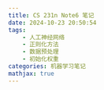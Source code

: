 ```yaml
---
title: CS 231n Note6 笔记
date: 2024-10-23 20:50:54
tags:
    - 人工神经网络
    - 正则化方法
    - 数据预处理
    - 初始化权重
categories: 机器学习笔记
mathjax: true
---
```

<head>
    <script src="https://cdn.mathjax.org/mathjax/latest/MathJax.js?config=TeX-AMS-MML_HTMLorMML" type="text/javascript"></script>
    <script type="text/x-mathjax-config">
        MathJax.Hub.Config({
            tex2jax: {
            skipTags: ['script', 'noscript', 'style', 'textarea', 'pre'],
            inlineMath: [['$','$']],

			displayMath: [['$$', '$$']]

            }
        });
    </script>
</head>


在上一部分内容中，我们已经知道了神经网络的构建，我们可以通过应用这一部分知识，得到一个能力很强的分类器。而在这一部分内容中，我们将讨论在一开始我们该干什么，也就是数据预处理，权重初始化以及损失函数的选择
## Data Preprocessing
在讲解一这一部分内容之前，我们现来约定一下符号，假定数据矩阵为$X$，$X$是一个$N\times D$的矩阵，表示训练数据有$N$条，$D$个数据维度。
**均值减法(Mean Subtraction)** 是一种极其常用并且可以与其他方法结合的预处理方法，这种方法很简单，就是对于每一维数据，对所有数据减去这一维数据的均值。这种方法可以使任意维的数据都是一0为中心的，体现在空间中就是整组数据以原点为中心。在python中的实现如下:
```python

X -= np.mean(X, axis = 0)
X -= np.mean(X) #对于图像处理，这也是一种常见的方法，它对于每一个像素减去所有像素的平均值
```
**归一化(Normalization)** 是一种对各维数据的尺度进行统一的方法，它避免了数据因为衡量标准的不一导致不同维数据间的大小差异很大的情况。这一版应用在数据尺度差异较大且不同维度数据对于学习的重要性相差不大的情况（在图像处理中，由于每一个像素都是[0, 255]间的实数，所以归一化一般来说不是很重要）。归一化有很多种方法，比较常用的有：
1. 对每一维数据除以该维数据的标准差
2. 对每一维数据将最大最小值缩放为-1，1

**主成分分析(PCA)和白化(Whitening)** 是另一种数据预处理的方法，注意在进行这两种方法之前需要首先对数据进行中心化，以便后续计算。
首先，我们需要计算数据的协方差矩阵
```python
X -= np.mean(X, axis = 0)
cov = np.dot(X.T, X) / X.shape[0] #计算得到协方差矩阵是一个D*D的矩阵
```
其中`cov[i, j]`表示第$i$维和第$j$维数据间的协方差，协方差的绝对值越大表示两维元素之间的相关性越大，正则为正相关，负则为负相关。
我们可以发现协方差矩阵是一个对称半正定的矩阵。
补：$X$与$Y$间的协方差$\sum_{i = 1}^{n}(x_i - avg(x))(y_i - avg(y))$
接下来我们可以对协方差矩阵进行SVD分解（对协方差方阵来说，这就是特征值分解）
```python
U, S, V = np.linalg.svd(cov)
```
补充一下，$U$是协方差矩阵$D$个特征向量为列组成的方阵，$S$是协方差矩阵$D$个特征值组成的向量。对协方差矩阵的特征值分解可以写成$cov = U\Sigma U^T$其中$\Sigma$是由特征值构成的对角矩阵。
接下来我们应用得到的矩阵对$X$进行一些处理，直观的说，就是将$X$投影到$U$上，也就是把$X$的坐标转换为以$U$的列向量为基的坐标。(这是由于$U$是实对称矩阵，有$D$个线性无关的特征向量)
```python
Xrot = np.dot(X, U)
```
原讲义中将这一步解释为$X$在某空间中的旋转，实际意思差不多。但有用的是经过这一步操作，我们对$X$中的不同维数据进行了去相关化处理，具体来说，$Xrot$的协方差矩阵已经是对角阵了，证明如下：
$$\begin{aligned}
&cov = X^TX = U\Sigma U^T\\
&Xrot = XU\\
&Xrot^TXrot = U^TX^TXU = U^TcovU = \Sigma
\end{aligned}$$
其实进一步，这个矩阵的协方差矩阵就是特征值矩阵。
实际上，这种方法还有另一种作用。
直观的，每一个特征向量蕴含的信息量(即对应向量上各数据的投影的差异大小)与对应的特征值成正比，于是，我们在去相关化时可以不使用所有的特征向量，转而采用较大的特征值所对应的几个特征向量，即可在不损失较多数据量的情况下，使数据的规模得到可观的减小，对应代码如下：
```python
Xrot_reduced = np.dot(X, U[:, :100]) #选择特征值最大的100个特征向量
```
值得注意的是`numpy`中自带的SVD分解得到的特征向量以及特征值就是按从大到小的顺序进行排序的，于是只需从前开始选取即可。

最后一个预处理的方法就是白化(Whitening)，简单来说，白化就是将去相关化后的矩阵的每一维除以这一维的基对应的特征开的根号。讲义中还提到，这种做法的几何解释使，如果输入的数据是一个多变量的高斯分布，那么处理后的数据将也是一个均值为0并且协方差矩阵不变的高斯分布。
```python
eps = 1e-5
Xwhite = Xrot / np.sqrt(S + eps)
```
*Warning:Exaggerating noise* 需要注意的是我们在特征值的后面加上了一个小值，这是为了防止出现除以0，但这样会夸张数据中的噪声，这是因为噪声一般信息量小，导致特征值小，在经过这样的除法后会导致数据被放大很多。为了解决这一个问题，我们可以增大`eps`的值。
![](/assets/CS-231n-5/1.png)
![](/assets/CS-231n-5/2.png)
实际上，在卷积神经网络(CNN)中，我们并不会应用PCA或是Whitening，然而，中心化，归一化数据仍然是很重要的。
此外，需要注意，我们只应在训练数据上进行数据预处理，测试数据不应进行改动。

## Weight Initialization
*Pitfall：全零初始化* 由于我们并不知道最终的结果是什么，一个合理的假设就是我们需要让权重数据尽可能是对称的（一半是正的，一半是负的）。因而就会有人想，我们能不能设置全零的初始化，然而这是完全不行的。这是因为这样的话会导致权重神经元的输出相等，从而导致神经网络具有很强的对称性。很强的对称性是一个好的神经网络应避免的。

**小随机数初始权重(Small ramdom numbers)** 虽然我们严厉禁止了0初始值的使用，但是我们还是很希望我们的初始权重能够尽可能地接近0。于是我们可以采用多变量高斯分布生成一个均值为0的随机初始化向量，同时为了使权重的初始值尽可能小，我们还可以在生成之后为向量乘上一个小量，代码如下：
```python
W = 0.01 * np.random.randn(D, H)
```
生成的向量在空间中指向一个完全随机的方向。
此外，使用均匀分布也似乎是一个不错的选择，但在实际表现上差别不大。
*Warning* 需要注意的是，并不是初始权重越小会获得更好的表现，太小的初始化权重会导致反向传播计算出的梯度值偏小引发诸多问题，这在深层神经网络中体现得尤为明显。

**校准方差(Calibrating the variances)** 随着权重数量的增加，会不可避免地出现一个问题，就是输出数据的方差变大，然而我们希望在初始权重的条件下，输出数据的方差应当与输入数据大致相同，于是我们可以考虑在生成权重后校准数据以达到这一点。为了搞清楚如何校准，我们可以先计算一下输出的方差：
$$\begin{aligned}
Var(out) &= Var(\sum_{i=1}^nw_ix_i)\\
&= \sum_{i=1}^nVar(w_ix_i)\\
&=\sum_{i=1}^n(E(x_i))^2Var(w_i) + (E(w_i))^2Var(x_i) +Var(x_i)Var(w_i)\\
&= (nVar(w))Var(x)
\end{aligned}$$
我们发现，要使输出数据的方差与输入方差相同，只需使$w$的方差为$\frac{1}{n}$。由于生成的随机权重服从方差为$1$的的高斯分布，只需对每一个权重除以$\frac{1}{\sqrt{n}}$即
除此之外，还有研究建议不同的方差调整方式，一篇论文建议将初始权重的方差设置为$\frac{2}{n_{in} + n_{out}}$，其中分母的两个符号分别代表上一层的神经元数量和下一层的神经元数量。
另一片论文建议，对于采用$ReLU$的神经元，调整后的方差应当是$\frac{2}{n}$。

**稀疏初始化(Sparse Initialization)** 其实我们也是可以设置全零初始化的，但是在这种情况下我们要破坏神经网络的对称性，一种解决的办法就是不在全链接，对每个神经元，我们只连接固定数量的神经元(应当较小，比如10)

**初始化偏置向量(Initializing the bias)** 一般来说，由于偏置向量并不参与相乘过程，因此将其初始化设置为0是可能且有道理的。但同时，我们也可以将其设置为小常数，这可以在一开始就激活ReLU神经元，然而，实际上我们并不清楚这是否会改善网络的性能。

**批归一化(Batch Normalization)** 这种方法在卷积层之后，非线性层之前，插入一个单位高斯分布来强制激活神经元，这是一个相当有用且巧妙的方法，然而讲义中未详细介绍，稍后可以进行了解。

## Regularization
**L2正则化(L2 Regularization)** 是一种常用的正则化方法，它在损失函数中加上了一项L2正则化损失:$\frac{1}{2}\lambda w^2$，其中$\lambda$是一个控制正则化强度的超参数。为什么前面有一个$\frac{1}{2}$呢，这是因为这会在求导后被消掉。
在梯度下降中，这表示在每个权重都减去一个$\lambda\times w$值，因而会导致整个矩阵逐渐变小。这种方法会使权重矩阵向着分散且小的方向变化而非有几个"尖锐"的权重导致过拟合或被噪声大幅影响。
**L1正则化(L1 Regularization)** 也是一种常用的正则化方法，它在L2损失函数的基础上加了一项:$L1(w) = \lambda_1|w| +\frac{1}{2}\lambda_2w^2$。这表示在L2的基础上，每个权重还会向0方向移动$\lambda_1$单位。L1正则化会导致权重矩阵变得稀疏且趋于0，它会主动选择重要的特征使他们对应的权重较大，因而对噪声极度不敏感，与之相对L2会导致矩阵变得分散而不稀疏。
**最大范数约束(Max norm constriants)** 这种正则化方法会强制权重向量$\vec{w}$的范数小于一个特定的值（一般为3或者4），这种方法可能带来性能的提升（存疑），这个方法的好处主要体现在因为权重的总体大小被限制了，网络并不会"爆炸"（发生极大改变），从而较高的学习率并不会带来很严重的后果。

**Dropout** 是一个极其简单且有效的正则化方法它可以与前几种方法结合，简而言之，它在训练的过程中，将每一个神经元设置为概率被激活，并且在执行预测时将这个损失修正，达到避免噪声和过拟合的目的，代码如下：
```python
p = 0.5 # probability of keeping a unit active. higher = less dropout
def train_step(X):
""" X contains the data """
# forward pass for example 3-layer neural network
	H1 = np.maximum(0, np.dot(W1, X) + b1)
	U1 = np.random.rand(* H1.shape) < p # first dropout mask
	H1 * = U1 # drop!
	H2 = np.maximum(0, np.dot(W2, H1) + b2)
	U2 = np.random.rand(* H2.shape) < p # second dropout mask
	H2 * = U2 # drop!
	out = np.dot(W3, H2) + b3

# backward pass: compute gradients... (not shown)
# perform parameter update... (not shown)
def predict(X):
# ensembled forward pass
	H1 = np.maximum(0, np.dot(W1, X) + b1) * p # NOTE: scale the activations
	H2 = np.maximum(0, np.dot(W2, H1) + b2) * p # NOTE: scale the activations
	out = np.dot(W3, H2) + b3
```
其中因为训练过程中部分神经元关闭，势必会造成最终输出得分函数的值大小以$p$为比例缩减，因而我们在预测时需乘$p$修正。
然而在较大的模型中，推理的性能是很重要的，所以我们一般采用下面的实现
```python
p = 0.5 # probability of keeping a unit active. higher = less dropout
def train_step(X):
""" X contains the data """
# forward pass for example 3-layer neural network
	H1 = np.maximum(0, np.dot(W1, X) + b1)
	U1 = (np.random.rand(* H1.shape) < p) / p # first dropout mask
	H1 * = U1 # drop!
	H2 = np.maximum(0, np.dot(W2, H1) + b2)
	U2 = (np.random.rand(* H2.shape) < p) / p # second dropout mask
	H2 * = U2 # drop!
	out = np.dot(W3, H2) + b3

# backward pass: compute gradients... (not shown)
# perform parameter update... (not shown)
def predict(X):
# ensembled forward pass
	H1 = np.maximum(0, np.dot(W1, X) + b1) # NOTE: scale the activations
	H2 = np.maximum(0, np.dot(W2, H1) + b2) # NOTE: scale the activations
	out = np.dot(W3, H2) + b3
```
这种实现直接在训练过程中将缩小的数值通过除以$p$恢复原来的尺度，这样我们就可以不用在推理时进行修正损失性能。
**Theme of noise in forward pass**
从上面的处理方法我们可以看出，对于噪声的处理我们一般采取两种方法：
1. 分析化处理（如dropout时乘p）
2. 数值化处理（如在训练过程中引入随机过程）

在卷积神经网络中我们也运用了一些其他方法来减小噪声的影响，在稍后我们会介绍。
**Bias regularization**
偏置向量因为不会参与乘法过程，因而并不必要采用正则化，但是对偏置向量采用正则化并不会大幅影响性能，所以在实践中还是会对其采取一些正则化
**Per-layer regularization**
这就是在神经网络中的不同层采用不同强度的正则化，然而这在实际上并不常用。
**In practice**
实际上，我们一般采用使用交叉验证的L2正则化，并采用$p=0.5$的dropout。

## Loss Function
上一节中我们讨论了正则化，它可以被看作是对于模型复杂化的惩罚。回想一下，而我们目标的第二部分就是尽可能最小化损失函数(准确来说是最小化对所有数据损失函数的均值)，于是我们可能要解决下面几个问题
**分类问题(Classification)**
在之前我们已经介绍过了SVM以及softmax分类器，在这里我们也可以使用这两个分类器对应的损失函数：
首先是hinge loss:
$$L_i = \sum_{j\neq y_i}max(0, f_j-f_i+1)$$
然而在实际应用中，有报告指出，在这个损失函数的基础上进行一次平方会获得更好的性能，即(squared hinge loss)：
$$L_i = \sum_{j\neq y_i}max(0, f_j-f_i+1)^2$$
此外还有Softmax分类器对应的交叉熵损失函数(cross-entropy loss)：
$$L_i = -\log(\frac{e^{f_{y_i}}}{\sum_j e^{f_j}})$$
但在应用交叉熵损失函数的时候存在一个问题，就是当分类器需要处理的标签过多之时，计算该损失函数会极其消耗计算资源。为了解决这一问题，有一种名为Hierarchical Softmax的算法，以分类单词为例，它将所有单词都表示成树上的一个路径，我们训练分类器在每个节点上选择分支的正误。然而这种算法极其依赖树的结构并且实际上也依赖于实际问题。
**属性分类(Attribute Classification)**
在实际场景中，除了需要将数据分类的情况，还有需要给各个数据打上一个或多个标签的场景，在这种情况下，之前的分类器就不再能够直接使用了。
在这个情况下，一种常见的做法就是为每一个属性都构建一个单独的二分类器，一种可能的损失函数如下：
$$L_i = \sum_jmax(0, 1-y_{ij}f_j)$$
其中$y_{ij}$是一个指示器函数，当数据$i$具有属性$j$时为1，否则为-1。这时该函数的大意即为当具有标签时，得分低于1分会使得损失增加，若没有标签，则得分高于-1分会使得分增加。
另一种做法就是为每一个属性都独立地训练一个逻辑斯蒂回归分类器(Logistic Regression Classifier)，该函数类似于一个概率分布，它会计算出具有该属性的概率：
$$P(y=1 \mid x ; w, b)=\frac{1}{1+e^{-\left(w^{T} x+b\right)}}=\sigma\left(w^{T} x+b\right)$$
因而我们可以计算出对于该分类器的损失函数：
$$L_{i}=-\sum_{j} y_{i j} \log \left(\sigma\left(f_{j}\right)\right)+\left(1-y_{i j}\right) \log \left(1-\sigma\left(f_{j}\right)\right)$$
这个表达式看上去很复杂，但实际上就是一个在$(0,1)$单减的函数(当没有属性时)或是一个在$(0,1)$单增的函数(当数据具有该属性时)。此外，它的微分形式也很简单，如下：
$$\frac{\partial L_i}{\partial f_j} = \sigma(f_j) - y_{ij}$$
**回归问题(Regression)**
回归问题是一勒需要我们预测，拟合实值函数的问题，对于这类问题，我们一般通过将预测数值与实际答案相比较来计算出对应的损失函数。
L2标准平方(L2 norm)是一种常用的衡量预测差异的方式：
$$L_i = ||f - y_i||^2$$
此外我们还可以使用L1标准(L1 norm)：
$$L_i = \sum_j|f_j - y_{ij}|$$
我们用$\delta_{ij}$表示第$i$个样本的第$j$个维度上预测值与真实值的差异，那么我们就能很清楚地表示上述两式的梯度：
$$\begin{aligned}
\frac{\partial L2_i}{\partial f_j} &= 2\delta_{ij}\\
\frac{\partial L1_i}{\partial f_j} &= \text{sign}(\delta_{ij})
\end{aligned}$$
*注意：*
L2损失会比更稳定的分类器损失比如Softmax更难以优化，这是因为在回归问题中我们需要输出一个预测的值而非简单的分类。所以处理回归问题时，我们需要更加注意网络的构建（此时它的结构变得更加脆弱）。
此外，L2损失不稳定的另一大原因就是异常值会在它的身上引入较大的梯度。
因此一般来说回归是不必要的，我们更常采用的方法是将一段连续的取值离散化或划分成若干个区间并使用分类。
当不得不使用回归时，一定要小心，比如由于回归的不稳定性，在它身上使用`dropout`的方法就是不合适的。

**结构预测(Structured prediction)**
有时我们还会遇到另一种棘手的情况，就是当标签空间太大难以枚举时（比如需要预测树，图的结构）。在这种情况下我们一般就需要开发特定的求解器，这些求解器需要运用特定情境下给出的简化条件，不具有普适性，这部分内容超出了课程的范围，因此略过。